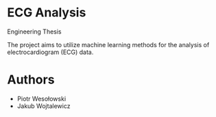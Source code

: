 # ECG Analysis
Engineering Thesis

The project aims to utilize machine learning methods for the analysis of electrocardiogram (ECG) data.

# Authors
- Piotr Wesołowski
- Jakub Wojtalewicz
